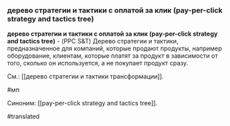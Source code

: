 ### дерево стратегии и тактики с оплатой за клик (pay-per-click strategy and tactics tree)

**дерево стратегии и тактики с оплатой за клик (pay-per-click strategy and tactics tree)** - (PPC S&T) Дерево стратегии и тактики, предназначенное для компаний, которые продают продукты, например оборудование, клиентам, которые платят за продукт в зависимости от того, сколько он используется, а не покупает продукт сразу.

См.: [[дерево стратегии и тактики трансформации]].

#мп

Синоним: [[pay-per-click strategy and tactics tree]].

#translated
